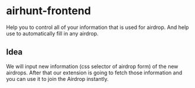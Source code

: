 # airhunt-frontend
Help you to control all of your information that is used for airdrop. 
And help use to automatically fill in any airdrop. 

## Idea
We will input new information (css selector of airdrop form) of the new airdrops.
After that our extension is going to fetch those information and you can use it to join the Airdrop instantly.
